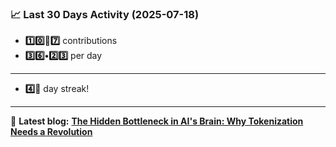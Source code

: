 <!--START_STATS-->
### 📈 Last 30 Days Activity (2025-07-18)  
- **1️⃣0️⃣🎱7️⃣** contributions  
- **3️⃣6️⃣•2️⃣3️⃣** per day
---
- **4️⃣🎱** day streak!
---
📝 **Latest blog:** [**The Hidden Bottleneck in AI's Brain: Why Tokenization Needs a Revolution**](https://andriak.com/blog/tokenization-revolution)
<!--END_STATS-->

